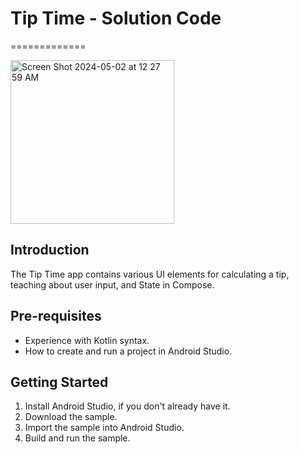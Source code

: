 Tip Time - Solution Code
====================
=============

<img width="262" alt="Screen Shot 2024-05-02 at 12 27 59 AM" src="https://github.com/derferickc/Compose-Tip-Calculator/assets/12961257/94c067ab-4471-4243-af9a-b8b955004a19">

Introduction
------------
The Tip Time app contains various UI elements for calculating a tip,
teaching about user input, and State in Compose.


Pre-requisites
--------------
* Experience with Kotlin syntax.
* How to create and run a project in Android Studio.


Getting Started
---------------
1. Install Android Studio, if you don't already have it.
2. Download the sample.
3. Import the sample into Android Studio.
4. Build and run the sample.
